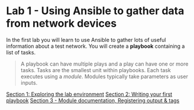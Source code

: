 # Lab 1 - Using Ansible to gather data from network devices

In the first lab you will learn to use Ansible to gather lots of
useful information about a test network. You will create a
**playbook** containing a list of tasks.

> A playbook can have multiple plays and a play can have one or more tasks. Tasks are the smallest unit within playbooks. Each task executes using a _module_. Modules typically take parameters as user inputs.


[Section 1: Exploring the lab environment](./Lab1_section3.md)
[Section 2: Writing your first playbook](./Lab1_section2.md)
[Section 3 - Module documentation, Registering output & tags](./Lab1_section3.md)
